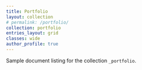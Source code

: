 ```yaml
---
title: Portfolio
layout: collection
# permalink: /portfolio/
collection: portfolio
entries_layout: grid
classes: wide
author_profile: true
---
```


Sample document listing for the collection `_portfolio`.